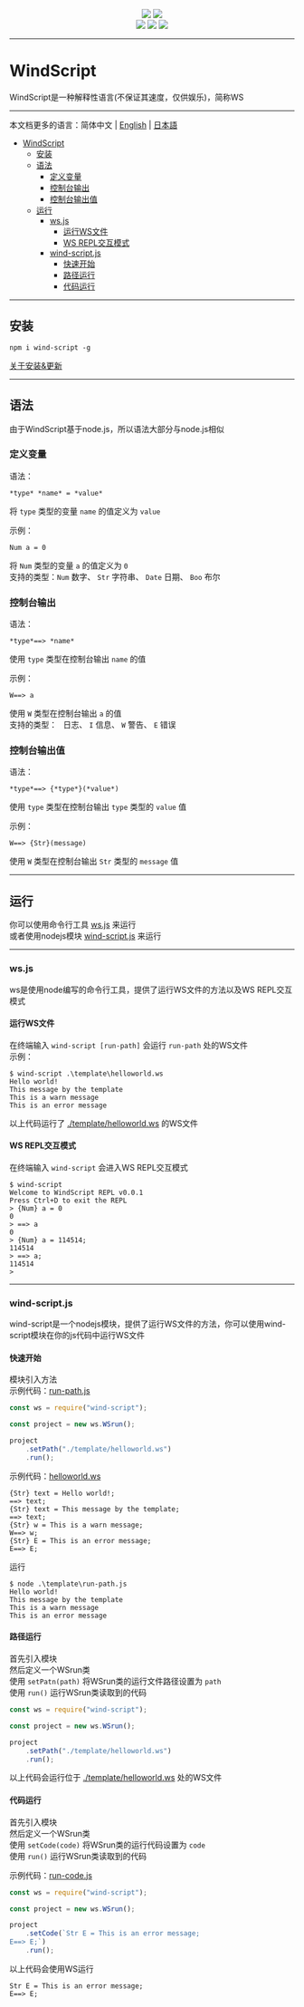<div align="center">

[![](https://shields.io/badge/Slouchwind-WindScript-719fe3?logo=github&style=flat)](https://github.com/Slouchwind/WindScript "github") 
[![](https://img.shields.io/npm/v/wind-script.svg?logo=npm&style=flat&color=719fe3)](https://www.npmjs.com/package/wind-script "npm")  
[![](https://img.shields.io/github/stars/Slouchwind/WindScript?color=719fe3)](https://github.com/Slouchwind/WindScript/stargazers "stars") 
[![](https://img.shields.io/github/forks/Slouchwind/WindScript?color=719fe3)](https://github.com/Slouchwind/WindScript/network/members "forks") 
[![](https://img.shields.io/github/repo-size/Slouchwind/WindScript?color=719fe3)](https://github.com/Slouchwind/WindScript "repo size")

</div>

---

# WindScript

WindScript是一种解释性语言(不保证其速度，仅供娱乐)，简称WS

---

本文档更多的语言：简体中文 | [English](./README_en.md) | [日本語](./README_ja.md)  

- [WindScript](#windscript)
    - [安装](#安装)
    - [语法](#语法)
        - [定义变量](#定义变量)
        - [控制台输出](#控制台输出)
        - [控制台输出值](#控制台输出值)
    - [运行](#运行)
        - [ws.js](#wsjs)
            - [运行WS文件](#运行ws文件)
            - [WS REPL交互模式](#ws-repl交互模式)
        - [wind-script.js](#wind-scriptjs)
            - [快速开始](#快速开始)
            - [路径运行](#路径运行)
            - [代码运行](#代码运行)

---

## 安装

```console
npm i wind-script -g
```  
  
[关于安装&更新](https://github.com/Slouchwind/WindScript/discussions/2)

---

## 语法

由于WindScript基于node.js，所以语法大部分与node.js相似

### 定义变量

语法：
```windscript
*type* *name* = *value*
```
将 `type` 类型的变量 `name` 的值定义为 `value`  
  
示例：
```windscript
Num a = 0
```
将 `Num` 类型的变量 `a` 的值定义为 `0`  
支持的类型：`Num` 数字、 `Str` 字符串、 `Date` 日期、 `Boo` 布尔

### 控制台输出

语法：
```windscript
*type*==> *name*
```
使用 `type` 类型在控制台输出 `name` 的值  
  
示例：
```windscript
W==> a
```
使用 `W` 类型在控制台输出 `a` 的值  
支持的类型：` ` 日志、 `I` 信息、 `W` 警告、 `E` 错误

### 控制台输出值

语法：
```windscript
*type*==> {*type*}(*value*)
```
使用 `type` 类型在控制台输出 `type` 类型的 `value` 值
  
示例：
```windscript
W==> {Str}(message)
```
使用 `W` 类型在控制台输出 `Str` 类型的 `message` 值

---

## 运行

你可以使用命令行工具 [ws.js](#wsjs) 来运行  
或者使用nodejs模块 [wind-script.js](#wind-scriptjs) 来运行

---

### ws.js

ws是使用node编写的命令行工具，提供了运行WS文件的方法以及WS REPL交互模式

#### 运行WS文件

在终端输入 `wind-script [run-path]` 会运行 `run-path` 处的WS文件  
示例：

```console
$ wind-script .\template\helloworld.ws
Hello world!
This message by the template
This is a warn message      
This is an error message 
```

以上代码运行了 [./template/helloworld.ws](./template/helloworld.ws) 的WS文件

#### WS REPL交互模式

在终端输入 `wind-script` 会进入WS REPL交互模式
```console
$ wind-script
Welcome to WindScript REPL v0.0.1
Press Ctrl+D to exit the REPL
> {Num} a = 0
0
> ==> a
0
> {Num} a = 114514;
114514
> ==> a;
114514
>
```

---

### wind-script.js

wind-script是一个nodejs模块，提供了运行WS文件的方法，你可以使用wind-script模块在你的js代码中运行WS文件

#### 快速开始

模块引入方法  
示例代码：[run-path.js](./template/run-path.js)

```js
const ws = require("wind-script");

const project = new ws.WSrun();

project
    .setPath("./template/helloworld.ws")
    .run();
```

示例代码：[helloworld.ws](./template/helloworld.ws)

```windscript
{Str} text = Hello world!;
==> text;
{Str} text = This message by the template;
==> text;
{Str} w = This is a warn message;
W==> w;
{Str} E = This is an error message;
E==> E;
```

运行

```console
$ node .\template\run-path.js
Hello world!
This message by the template
This is a warn message      
This is an error message
```

#### 路径运行

首先引入模块  
然后定义一个WSrun类  
使用 `setPatn(path)` 将WSrun类的运行文件路径设置为 `path`  
使用 `run()` 运行WSrun类读取到的代码

```js
const ws = require("wind-script");

const project = new ws.WSrun();

project
    .setPath("./template/helloworld.ws")
    .run();
```

以上代码会运行位于 [./template/helloworld.ws](./template/helloworld.ws) 处的WS文件

#### 代码运行

首先引入模块  
然后定义一个WSrun类  
使用 `setCode(code)` 将WSrun类的运行代码设置为 `code`  
使用 `run()` 运行WSrun类读取到的代码

示例代码：[run-code.js](./template/run-code.js)
```js
const ws = require("wind-script");

const project = new ws.WSrun();

project
    .setCode(`Str E = This is an error message;
E==> E;`)
    .run();
```

以上代码会使用WS运行

```windscript
Str E = This is an error message;
E==> E;
```